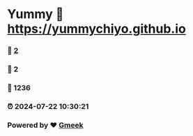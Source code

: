# Yummy :link: https://yummychiyo.github.io 
### :page_facing_up: [2](https://yummychiyo.github.io/tag.html) 
### :speech_balloon: 2 
### :hibiscus: 1236 
### :alarm_clock: 2024-07-22 10:30:21 
### Powered by :heart: [Gmeek](https://github.com/Meekdai/Gmeek)
